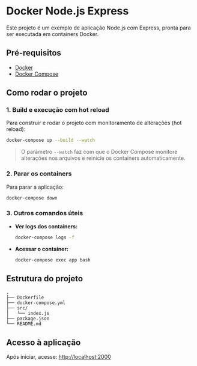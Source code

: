# Docker Node.js Express

Este projeto é um exemplo de aplicação Node.js com Express, pronta para ser executada em containers Docker.

## Pré-requisitos

- [Docker](https://www.docker.com/get-started)
- [Docker Compose](https://docs.docker.com/compose/)

## Como rodar o projeto

### 1. Build e execução com hot reload

Para construir e rodar o projeto com monitoramento de alterações (hot reload):

```bash
docker-compose up --build --watch
```

> O parâmetro `--watch` faz com que o Docker Compose monitore alterações nos arquivos e reinicie os containers automaticamente.

### 2. Parar os containers

Para parar a aplicação:

```bash
docker-compose down
```

### 3. Outros comandos úteis

- **Ver logs dos containers:**
    ```bash
    docker-compose logs -f
    ```
- **Acessar o container:**
    ```bash
    docker-compose exec app bash
    ```

## Estrutura do projeto

```
.
├── Dockerfile
├── docker-compose.yml
├── src/
│   └── index.js
├── package.json
└── README.md
```

## Acesso à aplicação

Após iniciar, acesse: [http://localhost:2000](http://localhost:2000)
